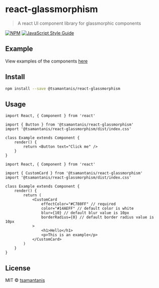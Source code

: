 # react-glassmorphism

> A react UI component library for glassmorphic components

[![NPM](https://img.shields.io/npm/v/@tsamantanis/react-glassmorphism.svg)](https://www.npmjs.com/package/@tsamantanis/react-glassmorphism) [![JavaScript Style Guide](https://img.shields.io/badge/code_style-standard-brightgreen.svg)](https://standardjs.com)


## Example

View examples of the components [here](https://tsamantanis.github.io/react-glassmorphism/)

## Install

```bash
npm install --save @tsamantanis/react-glassmorphism
```

## Usage

```tsx
import React, { Component } from 'react'

import { Button } from '@tsamantanis/react-glassmorphism'
import '@tsamantanis/react-glassmorphism/dist/index.css'

class Example extends Component {
    render() {
        return <Button text="Click me" />
    }
}
```

```tsx
import React, { Component } from 'react'

import { CustomCard } from '@tsamantanis/react-glassmorphism'
import '@tsamantanis/react-glassmorphism/dist/index.css'

class Example extends Component {
    render() {
        return (
            <CustomCard
                effectColor="#C780FF" // required
                color="#14AEFF" // default color is white
                blur={10} // default blur value is 10px
                borderRadius={0} // default border radius value is 10px
            >
                <h1>Hello</h1>
                <p>This is an example</p>
            </CustomCard>
        )
    }
}
```
## License

MIT © [tsamantanis](https://github.com/tsamantanis)
